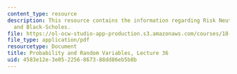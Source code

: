 ```yaml
---
content_type: resource
description: This resource contains the information regarding Risk Neutral Probability
  and Black-Scholes.
file: https://ol-ocw-studio-app-production.s3.amazonaws.com/courses/18-440-probability-and-random-variables-spring-2014/4583e12e3e052256867388dd86eb5b8b_MIT18_440S14_Lecture36.pdf
file_type: application/pdf
resourcetype: Document
title: Probability and Random Variables, Lecture 36
uid: 4583e12e-3e05-2256-8673-88dd86eb5b8b
---
```

